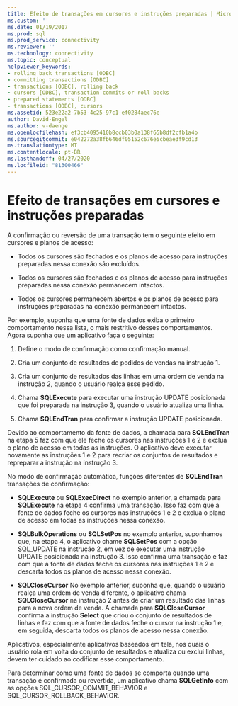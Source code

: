 ```yaml
---
title: Efeito de transações em cursores e instruções preparadas | Microsoft Docs
ms.custom: ''
ms.date: 01/19/2017
ms.prod: sql
ms.prod_service: connectivity
ms.reviewer: ''
ms.technology: connectivity
ms.topic: conceptual
helpviewer_keywords:
- rolling back transactions [ODBC]
- committing transactions [ODBC]
- transactions [ODBC], rolling back
- cursors [ODBC], transaction commits or roll backs
- prepared statements [ODBC]
- transactions [ODBC], cursors
ms.assetid: 523e22a2-7b53-4c25-97c1-ef0284aec76e
author: David-Engel
ms.author: v-daenge
ms.openlocfilehash: ef3cb4095410b8ccb03b0a138f65b8df2cfb1a4b
ms.sourcegitcommit: e042272a38fb646df05152c676e5cbeae3f9cd13
ms.translationtype: MT
ms.contentlocale: pt-BR
ms.lasthandoff: 04/27/2020
ms.locfileid: "81300466"
---
```

# <a name="effect-of-transactions-on-cursors-and-prepared-statements"></a>Efeito de transações em cursores e instruções preparadas
A confirmação ou reversão de uma transação tem o seguinte efeito em cursores e planos de acesso:  
  
-   Todos os cursores são fechados e os planos de acesso para instruções preparadas nessa conexão são excluídos.  
  
-   Todos os cursores são fechados e os planos de acesso para instruções preparadas nessa conexão permanecem intactos.  
  
-   Todos os cursores permanecem abertos e os planos de acesso para instruções preparadas na conexão permanecem intactos.  
  
 Por exemplo, suponha que uma fonte de dados exiba o primeiro comportamento nessa lista, o mais restritivo desses comportamentos. Agora suponha que um aplicativo faça o seguinte:  
  
1.  Define o modo de confirmação como confirmação manual.  
  
2.  Cria um conjunto de resultados de pedidos de vendas na instrução 1.  
  
3.  Cria um conjunto de resultados das linhas em uma ordem de venda na instrução 2, quando o usuário realça esse pedido.  
  
4.  Chama **SQLExecute** para executar uma instrução UPDATE posicionada que foi preparada na instrução 3, quando o usuário atualiza uma linha.  
  
5.  Chama **SQLEndTran** para confirmar a instrução UPDATE posicionada.  
  
 Devido ao comportamento da fonte de dados, a chamada para **SQLEndTran** na etapa 5 faz com que ele feche os cursores nas instruções 1 e 2 e exclua o plano de acesso em todas as instruções. O aplicativo deve executar novamente as instruções 1 e 2 para recriar os conjuntos de resultados e repreparar a instrução na instrução 3.  
  
 No modo de confirmação automática, funções diferentes de **SQLEndTran** transações de confirmação:  
  
-   **SQLExecute** ou **SQLExecDirect** no exemplo anterior, a chamada para **SQLExecute** na etapa 4 confirma uma transação. Isso faz com que a fonte de dados feche os cursores nas instruções 1 e 2 e exclua o plano de acesso em todas as instruções nessa conexão.  
  
-   **SQLBulkOperations** ou **SQLSetPos** no exemplo anterior, suponhamos que, na etapa 4, o aplicativo chame **SQLSetPos** com a opção SQL_UPDATE na instrução 2, em vez de executar uma instrução UPDATE posicionada na instrução 3. Isso confirma uma transação e faz com que a fonte de dados feche os cursores nas instruções 1 e 2 e descarta todos os planos de acesso nessa conexão.  
  
-   **SQLCloseCursor** No exemplo anterior, suponha que, quando o usuário realça uma ordem de venda diferente, o aplicativo chama **SQLCloseCursor** na instrução 2 antes de criar um resultado das linhas para a nova ordem de venda. A chamada para **SQLCloseCursor** confirma a instrução **Select** que criou o conjunto de resultados de linhas e faz com que a fonte de dados feche o cursor na instrução 1 e, em seguida, descarta todos os planos de acesso nessa conexão.  
  
 Aplicativos, especialmente aplicativos baseados em tela, nos quais o usuário rola em volta do conjunto de resultados e atualiza ou exclui linhas, devem ter cuidado ao codificar esse comportamento.  
  
 Para determinar como uma fonte de dados se comporta quando uma transação é confirmada ou revertida, um aplicativo chama **SQLGetInfo** com as opções SQL_CURSOR_COMMIT_BEHAVIOR e SQL_CURSOR_ROLLBACK_BEHAVIOR.
